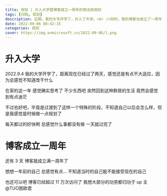```yaml
---
title: 规划 | 升入大学暨博客成立一周年的想法和规划
tags: [归档, 规划]
description: 近期，我的大专开学了，升入了大学。<br />同时，我的博客也成立了一周年。故作此文来写一点什么东西。
date: 2022-09-06 08:42:15
categories: 规划
cover: https://img.onmicrosoft.cn/2022-09-06/1.png
---
```


# 升入大学
2022.9.4 我的大学开学了，距离现在已经过了两天，感觉还是有点不大适应，因为总感觉不知道改干什么

在家的这一年 感觉确实思考了 不少东西吧 突然回到这种群居的生活 竟然会感觉到有点迷茫

不过也好吧，毕竟是过渡到了这样一个特殊的阶段，不知道自己以后会怎么样，但是我感觉是时候做一点规划了

每天都过的好快啊 总感觉什么事都没有做 一天就过完了

# 博客成立一周年
还有 3 天 博客就成立满一周年了

想想一年前的自己 总感觉有点... 不知道当时的自己能不能接受现在的自己

也还可以吧 博客已经超过 11 万次访问了 我想大部分的功劳都归功于 up 主 @TUO图欧君

